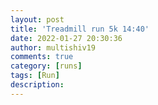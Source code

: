 ```yaml
---
layout: post
title: 'Treadmill run 5k 14:40'
date: 2022-01-27 20:30:36
author: multishiv19
comments: true
category: [runs]
tags: [Run]
description: 
---
```


<div width='100%' class='strava-embed-placeholder' data-embed-type='activity' data-embed-id='6588214523'></div>
<script src='https://strava-embeds.com/embed.js'></script>
